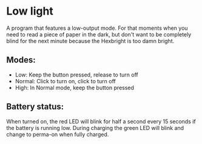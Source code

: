Low light
=========

A program that features a low-output mode. For that moments when you need to
read a piece of paper in the dark, but don't want to be completely blind for
the next minute because the Hexbright is too damn bright.

Modes:
------

* Low: Keep the button pressed, release to turn off
* Normal: Click to turn on, click to turn off
* High: In Normal mode, keep the button pressed

Battery status:
---------------
When turned on, the red LED will blink for half a second every 15 seconds if
the battery is running low.
During charging the green LED will blink and change to perma-on when fully
charged.
